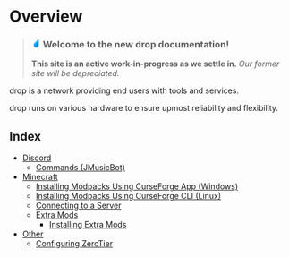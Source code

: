 # Overview

> ### <img src="https://raw.githubusercontent.com/drop8k/docs/main/assets/logo.png" width="16"> **Welcome to the new drop documentation!** 
> **This site is an active work-in-progress as we settle in.** *Our former site will be depreciated.*

drop is a network providing end users with tools and services.

drop runs on various hardware to ensure upmost reliability and flexibility.

## Index

- [Discord](https://drop8k.github.io/docs/discord/main.html)
   - [Commands (JMusicBot)](https://drop8k.github.io/docs/discord/commands1.html)
- [Minecraft](https://drop8k.github.io/docs/server/main.html)
   - [Installing Modpacks Using CurseForge App (Windows)](https://drop8k.github.io/docs/server/installation1.html)
   - [Installing Modpacks Using CurseForge CLI (Linux)](https://drop8k.github.io/docs/server/installation2.html)
   - [Connecting to a Server](https://drop8k.github.io/docs/server/connect.html)
   - [Extra Mods](https://drop8k.github.io/docs/server/extras.html)
      - [Installing Extra Mods](https://drop8k.github.io/docs/server/extras-install.html)
- [Other](https://drop8k.github.io/docs/misc/main.html)
   - [Configuring ZeroTier](https://drop8k.github.io/docs/misc/zerotier.html)
